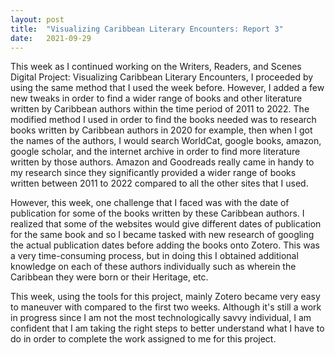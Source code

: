 ```yaml
---
layout: post
title:  "Visualizing Caribbean Literary Encounters: Report 3"
date:   2021-09-29 
---
```


<!-- wp:paragraph -->
<p>This week as I continued working on the Writers, Readers, and Scenes Digital Project: Visualizing Caribbean Literary Encounters, I proceeded by using the same method that I used the week before. However, I added a few new tweaks in order to find a wider range of books and other literature written by Caribbean authors within the time period of 2011 to 2022. The modified method I used in order to find the books needed was to research books written by Caribbean authors in 2020 for example, then when I got the names of the authors, I would search WorldCat, google books, amazon, google scholar, and the internet archive in order to find more literature written by those authors. Amazon and Goodreads really came in handy to my research since they significantly provided a wider range of books written between 2011 to 2022 compared to all the other sites that I used.</p>
<!-- /wp:paragraph -->

<!-- wp:paragraph -->
<p>However, this week, one challenge that I faced was with the date of publication for some of the books written by these Caribbean authors. I realized that some of the websites would give different dates of publication for the same book and so I became tasked with new research of googling the actual publication dates before adding the books onto Zotero. This was a very time-consuming process, but in doing this I obtained additional knowledge on each of these authors individually such as wherein the Caribbean they were born or their Heritage, etc.  </p>
<!-- /wp:paragraph -->

<!-- wp:paragraph -->
<p>This week, using the tools for this project, mainly Zotero became very easy to maneuver with compared to the first two weeks. Although it's still a work in progress since I am not the most technologically savvy individual, I am confident that I am taking the right steps to better understand what I have to do in order to complete the work assigned to me for this project.</p>
<!-- /wp:paragraph -->